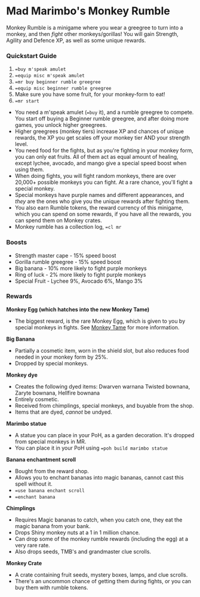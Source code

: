 # Mad Marimbo's Monkey Rumble

Monkey Rumble is a minigame where you wear a greegree to turn into a monkey, and then _fight_ other monkeys/gorillas! You will gain Strength, Agility and Defence XP, as well as some unique rewards.

### Quickstart Guide

1. `=buy m'speak amulet`
2. `=equip misc m'speak amulet`
3. `=mr buy beginner rumble greegree`
4. `=equip misc beginner rumble greegree`
5. Make sure you have some fruit, for your monkey-form to eat!
6. `=mr start`

* You need a m'speak amulet (`=buy` it), and a rumble greegree to compete. You start off buying a Beginner rumble greegree, and after doing more games, you unlock higher greegrees.
* Higher greegrees (monkey tiers) increase XP and chances of unique rewards, the XP you get scales off your monkey tier AND your strength level.
* You need food for the fights, but as you're fighting in your monkey form, you can only eat fruits. All of them act as equal amount of healing, except lychee, avocado, and mango give a special speed boost when using them.
* When doing fights, you will fight random monkeys, there are over 20,000+ possible monkeys you can fight. At a rare chance, you'll fight a special monkey.
* Special monkeys have purple names and different appearances, and _they_ are the ones who give you the unique rewards after fighting them.
* You also earn Rumble tokens, the reward currency of this minigame, which you can spend on some rewards, if you have all the rewards, you can spend them on Monkey crates.
* Monkey rumble has a collection log, `=cl mr`

### **Boosts**

* Strength master cape - 15% speed boost
* Gorilla rumble greegree - 15% speed boost
* Big banana - 10% more likely to fight purple monkeys
* Ring of luck - 2% more likely to fight purple monkeys
* Special Fruit - Lychee 9%, Avocado 6%, Mango 3%

### **Rewards**

**Monkey Egg (which hatches into the new Monkey Tame)**

* The biggest reward, is the rare Monkey Egg, which is given to you by special monkeys in fights. See [Monkey Tame](monkey-tame.md) for more information.

**Big Banana**&#x20;

* Partially a cosmetic item, worn in the shield slot, but also reduces food needed in your monkey form by 25%.&#x20;
* Dropped by special monkeys.

**Monkey dye**

* Creates the following dyed items: Dwarven warnana Twisted bownana, Zaryte bownana, Hellfire bownana
* Entirely cosmetic.
* Received from chimplings, special monkeys, and buyable from the shop.
* Items that are dyed, _cannot_ be undyed.

**Marimbo statue**

* A statue you can place in your PoH, as a garden decoration. It's dropped from special monkeys in MR.
* You can place it in your PoH using `=poh build marimbo statue`

**Banana enchantment scroll**

* Bought from the reward shop.
* Allows you to enchant bananas into magic bananas, cannot cast this spell without it.
* `=use banana enchant scroll`
* `=enchant banana`

**Chimplings**

* Requires Magic bananas to catch, when you catch one, they eat the magic banana from your bank.
* Drops Shiny monkey nuts at a 1 in 1 million chance.
* Can drop some of the monkey rumble rewards (including the egg) at a very rare rate.
* Also drops seeds, TMB's and grandmaster clue scrolls.

**Monkey Crate**

* A crate containing fruit seeds, mystery boxes, lamps, and clue scrolls.
* There's an uncommon chance of getting them during fights, or you can buy them with rumble tokens.
